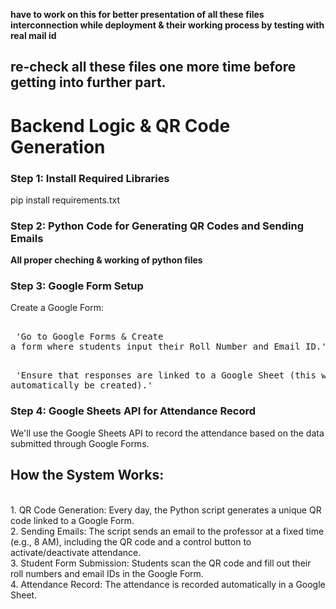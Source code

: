 **have to work on this for better presentation of all these files interconnection while deployment & their working process by testing with real mail id**
## re-check all these files one more time before getting into further part.

# Backend Logic & QR Code Generation

### Step 1: Install Required Libraries
  pip install requirements.txt

### Step 2: Python Code for Generating QR Codes and Sending Emails
  **All proper cheching & working of python files**

### Step 3: Google Form Setup
  Create a Google Form:<br>
      <pre><br> 'Go to Google Forms & Create a form where students input their Roll Number and Email ID.'</pre>
      <pre><br> 'Ensure that responses are linked to a Google Sheet (this will automatically be created).'</pre>
### Step 4: Google Sheets API for Attendance Record
We'll use the Google Sheets API to record the attendance based on the data submitted through Google Forms.

## How the System Works:
<br>1. QR Code Generation: Every day, the Python script generates a unique QR code linked to a Google Form.
<br>2. Sending Emails: The script sends an email to the professor at a fixed time (e.g., 8 AM), including the QR code and a control button to activate/deactivate attendance.
<br>3. Student Form Submission: Students scan the QR code and fill out their roll numbers and email IDs in the Google Form.
<br>4. Attendance Record: The attendance is recorded automatically in a Google Sheet.

